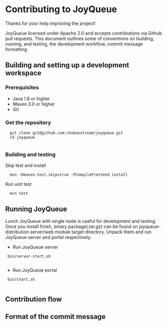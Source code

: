 # Contributing to JoyQueue 
Thanks for your help improving the project!

JoyQueue licensed under Apache 2.0 and accepts contributions via Github pull requests. This document outlines some of conventions on building, running, and testing,
the development workflow, commit message formatting.
 
## Building and setting up a development workspace
### Prerequisites

* Java 1.8 or higher
* Maven 3.0 or higher
* Git 
### Get the repository

```
  git clone git@github.com:chubaostream/joyqueue.git
  cd joyqueue
  
```
### Building and testing

Skip test and install 

```
  mvn -Dmaven.test.skip=true -PCompileFrontend install 
```

Run unit test

```
  mvn test 
```

## Running JoyQueue

Lunch JoyQueue with single node is useful for development and testing. Once you install finish, 
binary package(.tar.gz) can be found on joyqueue-distribution server/web module target directory.
Unpack them and run JoyQueue server and portal respectively. 

* Run JoyQueue server 

```
 bin/server-start.sh
 
```
* Run JoyQueue portal 
```
 bin/start.sh 
 
```

## Contribution flow


## Format of the commit message

 